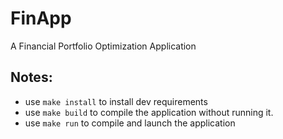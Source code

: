 # FinApp

A Financial Portfolio Optimization Application





## Notes:

- use `make install` to install dev requirements
- use `make build` to compile the application without running it.
- use `make run` to compile and launch the application
